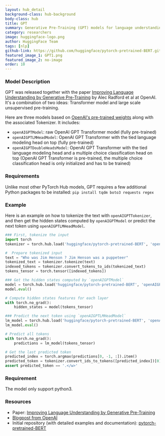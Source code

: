 ```yaml
---
layout: hub_detail
background-class: hub-background
body-class: hub
title: GPT
summary: Generative Pre-Training (GPT) models for language understanding
category: researchers
image: huggingface-logo.png
author: HuggingFace Team
tags: [nlp]
github-link: https://github.com/huggingface/pytorch-pretrained-BERT.git
featured_image_1: GPT1.png
featured_image_2: no-image
order: 10
---
```


### Model Description

GPT was released together with the paper [Improving Language Understanding by Generative Pre-Training](https://s3-us-west-2.amazonaws.com/openai-assets/research-covers/language-unsupervised/language_understanding_paper.pdf) by Alec Radford et al at OpenAI. It's a combination of two ideas: Transformer model and large scale unsupervised pre-training.

Here are three models based on [OpenAI's pre-trained weights](https://github.com/openai/finetune-transformer-lm) along with the associated Tokenizer.
It includes:
- `openAIGPTModel`: raw OpenAI GPT Transformer model (fully pre-trained)
- `openAIGPTLMHeadModel`: OpenAI GPT Transformer with the tied language modeling head on top (fully pre-trained)
- `openAIGPTDoubleHeadsModel`: OpenAI GPT Transformer with the tied language modeling head and a multiple choice classification head on top (OpenAI GPT Transformer is pre-trained, the multiple choice classification head is only initialized and has to be trained)

### Requirements

Unlike most other PyTorch Hub models, GPT requires a few additional Python packages to be installed: `pip install tqdm boto3 requests regex`

### Example

Here is an example on how to tokenize the text with `openAIGPTTokenizer`, and then get the hidden states computed by `openAIGPTModel` or predict the next token using `openAIGPTLMHeadModel`.

```python
### First, tokenize the input
import torch
tokenizer = torch.hub.load('huggingface/pytorch-pretrained-BERT', 'openAIGPTTokenizer', 'openai-gpt')

#  Prepare tokenized input
text = "Who was Jim Henson ? Jim Henson was a puppeteer"
tokenized_text = tokenizer.tokenize(text)
indexed_tokens = tokenizer.convert_tokens_to_ids(tokenized_text)
tokens_tensor = torch.tensor([indexed_tokens])

### Get the hidden states computed by `openAIGPTModel`
model = torch.hub.load('huggingface/pytorch-pretrained-BERT', 'openAIGPTModel', 'openai-gpt')
model.eval()

# Compute hidden states features for each layer
with torch.no_grad():
	hidden_states = model(tokens_tensor)

### Predict the next token using `openAIGPTLMHeadModel`
lm_model = torch.hub.load('huggingface/pytorch-pretrained-BERT', 'openAIGPTLMHeadModel', 'openai-gpt')
lm_model.eval()

# Predict all tokens
with torch.no_grad():
	predictions = lm_model(tokens_tensor)

# Get the last predicted token
predicted_index = torch.argmax(predictions[0, -1, :]).item()
predicted_token = tokenizer.convert_ids_to_tokens([predicted_index])[0]
assert predicted_token == '.</w>'
```

### Requirement
The model only support python3.

### Resources

 - Paper: [Improving Language Understanding by Generative Pre-Training](https://s3-us-west-2.amazonaws.com/openai-assets/research-covers/language-unsupervised/language_understanding_paper.pdf)
 - [Blogpost from OpenAI](https://openai.com/blog/language-unsupervised/)
 - Initial repository (with detailed examples and documentation): [pytorch-pretrained-BERT](https://github.com/huggingface/pytorch-pretrained-BERT)
